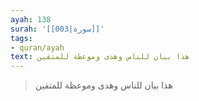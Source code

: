 ```yaml
---
ayah: 138
surah: '[[003|سورة]]'
tags:
- quran/ayah
text: هذا بيان للناس وهدى وموعظة للمتقين
---
```

> هذا بيان للناس وهدى وموعظة للمتقين
